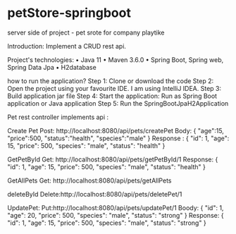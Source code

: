 # petStore-springboot
server side of project - pet srote for company playtike

Introduction:
Implement a CRUD rest api. 

Project's technologies:
• Java 11
• Maven 3.6.0
• Spring Boot, Spring web, Spring Data Jpa
• H2database

how to run the application?
Step 1: Clone or download the code
Step 2: Open the project using your favourite IDE. I am using IntelliJ IDEA.
Step 3: Build application jar file
Step 4: Start the application: Run as Spring Boot application or Java application
Step 5: Run the SpringBootJpaH2Application

Pet rest controller implements api :

Create Pet
Post: http://localhost:8080/api/pets/createPet
Body:
{
    "age":15,
    "price":500,
    "status":"health",
    "species":"male"
}
Response :
{
    "id": 1,
    "age": 15,
    "price": 500,
    "species": "male",
    "status": "health"
}

GetPetById
Get: http://localhost:8080/api/pets/getPetById/1
Response:
{
    "id": 1,
    "age": 15,
    "price": 500,
    "species": "male",
    "status": "health"
}

GetAllPets
Get:  http://localhost:8080/api/pets/getAllPets

deleteById
Delete:http://localhost:8080/api/pets/deletePet/1

UpdatePet:
Put:http://localhost:8080/api/pets/updatePet/1
Boody:
{
    "id": 1,
    "age": 20,
    "price": 500,
    "species": "male",
    "status": "strong"
}
Response:
{
    "id": 1,
    "age": 15,
    "price": 500,
    "species": "male",
    "status": "strong"
}



